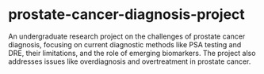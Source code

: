 # prostate-cancer-diagnosis-project
An undergraduate research project on the challenges of prostate cancer diagnosis, focusing on current diagnostic methods like PSA testing and DRE, their limitations, and the role of emerging biomarkers. The project also addresses issues like overdiagnosis and overtreatment in prostate cancer.
